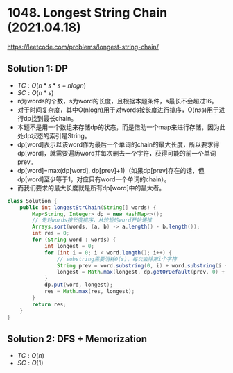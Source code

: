 # 1048. Longest String Chain (2021.04.18)

https://leetcode.com/problems/longest-string-chain/

## Solution 1: DP

- $TC:O(n*s*s + nlogn)$
- $SC:O(n*s)$
- n为words的个数，s为word的长度，且根据本题条件，s最长不会超过16。
- 对于时间复杂度，其中O(nlogn)用于对words按长度进行排序，O(n*s*s)用于进行dp找到最长chain。
- 本题不是用一个数组来存储dp的状态，而是借助一个map来进行存储，因为此处dp状态的索引是String。
- dp[word]表示以该word作为最后一个单词的chain的最大长度，所以要求得dp[word]，就需要遍历word并每次删去一个字符，获得可能的前一个单词prev。
- dp[word]=max(dp[word], dp[prev]+1)（如果dp[prev]存在的话，但dp[word]至少等于1，对应只有word一个单词的chain）。
- 而我们要求的最大长度就是所有dp[word]中的最大者。

```java
class Solution {
    public int longestStrChain(String[] words) {
        Map<String, Integer> dp = new HashMap<>();
        // 先对words按长度排序，从较短的word开始递推
        Arrays.sort(words, (a, b) -> a.length() - b.length());
        int res = 0;
        for (String word : words) {
            int longest = 0;
            for (int i = 0; i < word.length(); i++) {
                // substring需要消耗O(s)，每次去除第i个字符
                String prev = word.substring(0, i) + word.substring(i + 1);
                longest = Math.max(longest, dp.getOrDefault(prev, 0) + 1);
            }
            dp.put(word, longest);
            res = Math.max(res, longest);
        }
        return res;
    }
}
```

## Solution 2: DFS + Memorization

- $TC:O(n)$
- $SC:O(1)$

```java

```